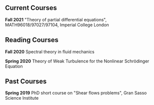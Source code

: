 ## Current Courses

**Fall 2021**  "Theory of partial differential equations", MATH96018/97027/97104, Imperial College London

## Reading Courses

**Fall 2020** Spectral theory in fluid mechanics

**Spring 2020** Theory of Weak Turbulence for the Nonlinear Schrödinger
Equation

## Past Courses

**Spring 2019** PhD short course on "Shear flows problems", Gran Sasso Science Institute